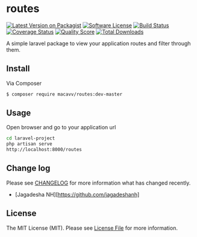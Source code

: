 # routes

[![Latest Version on Packagist][ico-version]][link-packagist]
[![Software License][ico-license]](LICENSE.md)
[![Build Status][ico-travis]][link-travis]
[![Coverage Status][ico-scrutinizer]][link-scrutinizer]
[![Quality Score][ico-code-quality]][link-code-quality]
[![Total Downloads][ico-downloads]][link-downloads]

A simple laravel package to view your application routes and filter through them.

## Install

Via Composer

``` bash
$ composer require macavv/routes:dev-master
```

## Usage

Open browser and go to your application url 

```bash
cd laravel-project
php artisan serve
http://localhost:8000/routes
```

## Change log

Please see [CHANGELOG](CHANGELOG.md) for more information what has changed recently.

- [Jagadesha NH][https://github.com/jagadeshanh]

## License

The MIT License (MIT). Please see [License File](LICENSE.md) for more information.

[ico-version]: https://img.shields.io/packagist/v/league/router.svg?style=flat-square
[ico-license]: https://img.shields.io/badge/license-MIT-brightgreen.svg?style=flat-square
[ico-travis]: https://img.shields.io/travis/thephpleague/router/master.svg?style=flat-square
[ico-scrutinizer]: https://img.shields.io/scrutinizer/coverage/g/thephpleague/router.svg?style=flat-square
[ico-code-quality]: https://img.shields.io/scrutinizer/g/thephpleague/router.svg?style=flat-square
[ico-downloads]: https://img.shields.io/packagist/dt/league/router.svg?style=flat-square

[link-packagist]: https://packagist.org/packages/league/router
[link-travis]: https://travis-ci.org/thephpleague/router
[link-scrutinizer]: https://scrutinizer-ci.com/g/thephpleague/router/code-structure
[link-code-quality]: https://scrutinizer-ci.com/g/thephpleague/router
[link-downloads]: https://packagist.org/packages/league/router
[link-author]: https://github.com/:author_username
[link-contributors]: ../../contributors
